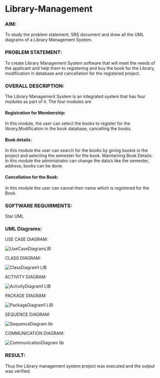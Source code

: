 # Library-Management
### AIM:
To study the problem statement, SRS document and draw all the UML diagrams of a Library Management System.
### PROBLEM STATEMENT:
To create Library Management System software that will meet the needs of the applicant
and help them to registering and buy the book for the Library, modification in database and
cancellation for the registered project.
### OVERALL DESCRIPTION:
The Library Management System is an integrated system that has four modules as part of
it. The four modules are
#### Registration for Membership:
In this module, the user can select the books to register for the library,Modification in the book
database, cancelling the books.
#### Book details:
In this module the user can search for the books by giving bookie in the project and selecting
the semester for the book.
Maintaining Book Details:
In this module the administrator can change the data’s like the semester, address, books can be
done.
#### Cancellation for the Book:
In this module the user can cancel their name which is registered for the Book.
### SOFTWARE REQUIRMENTS:
Star UML
### UML Diagrams:

USE CASE DIAGRAM:

![UseCaseDiagramLIB](https://github.com/user-attachments/assets/a055b87d-b086-43b5-88de-d1e83d5076fd)

CLASS DIAGRAM:

![ClassDiagram1  LIB](https://github.com/user-attachments/assets/6307fa96-5997-4258-9018-6a10e7e9cee0)

ACTIVITY DIAGRAM:

![ActivityDiagram1 LIB](https://github.com/user-attachments/assets/7e3aadf1-baa4-4c8c-b592-92551d0866f6)

PACKAGE DIAGRAM:

![PackageDiagram1 LIB](https://github.com/user-attachments/assets/2d417286-e213-41b9-9c1c-cced6cdc569b)

SEQUENCE DIAGRAM:

![SequenceDiagram lib](https://github.com/user-attachments/assets/a941a344-59f9-49d5-9da2-a1f38637098b)

COMMUNICATION DIAGRAM:

![CommunicationDiagram lib](https://github.com/user-attachments/assets/ffa87b23-5043-4a16-826e-931539d42c3c)



### RESULT:
Thus the Library management system project was executed and the output was verified.
